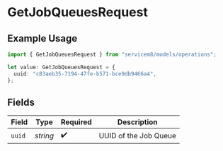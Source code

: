 # GetJobQueuesRequest

## Example Usage

```typescript
import { GetJobQueuesRequest } from "servicem8/models/operations";

let value: GetJobQueuesRequest = {
  uuid: "c83aeb35-7194-47fe-b571-bce9db9466a4",
};
```

## Fields

| Field                 | Type                  | Required              | Description           |
| --------------------- | --------------------- | --------------------- | --------------------- |
| `uuid`                | *string*              | :heavy_check_mark:    | UUID of the Job Queue |